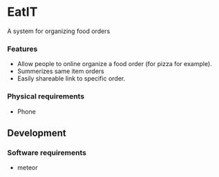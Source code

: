 # EatIT 
A system for organizing food orders

### Features
* Allow people to online organize a food order (for pizza for example). 
* Summerizes same item orders 
* Easily shareable link to specific order.

### Physical requirements
* Phone

## Development

### Software requirements
* meteor
